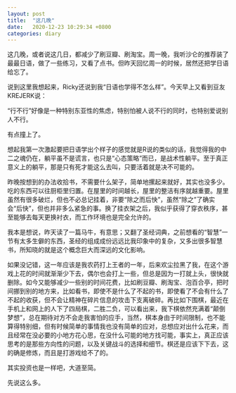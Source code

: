 ```yaml
---
layout: post
title:  "这几晚"
date:   2020-12-23 10:29:34 +0800
categories: diary
---
```


这几晚，或者说这几日，都减少了刷豆瓣、刷淘宝。周一晚，我听沙仑的推荐装了最最日语，做了一些练习，又看了点书。但昨天回忆周一的时候，居然还把学日语给忘了。

说到这里我想起来，Ricky还说到我“日语也学得不怎么样”。今天早上又看到豆友KREJERK说：

“行不行”好像是一种特别东亚性的焦虑，特别怕被人说不行的同时，也特别爱说别人不行。

有点撞上了。

想起我第一次激起要把日语学出个样子的感觉就是R说的类似的话，我觉得我的中二之魂仍在，躺平虽不是谎言，也只是“心态策略”而已，是战术性躺平。至于真正意义上的躺平，那是只有死才能这么去叫，只要活着就是决不可能的。

昨晚按想到的办法收拾书，不需要什么架子，简单地摞起来就好，其实也没多少。吃的东西可以往厨柜里归置。在屋里的时间越长，屋里的整洁有序就越重要。屋里虽然有很多破烂，但也不必总记挂着，非要“除之而后快”，虽然“除之”了确实会“后快”，但也并非多么紧急的事。换了挂衣架之后，我似乎获得了穿衣秩序，甚至能够去每天更换衬衣，而工作环境也是完全允许的。

我本是想说，昨天读了一篇马牛，有意思；又翻了圣经词典，之前想看的“智慧”一节有太多生僻的东西，圣经的组成成份远远比我印象中的复杂，又多出很多智慧书，所知晓的就是这个概念巨大而深远的文化影响。

如果没记错，这一年应该是我农药打上王者的一年，后来欢尘拉黑了我，在这个游戏上花的时间就渐渐少下去，偶尔也会打上一些，但总是因为一打就上头，很快就删除。如今又能够减少一些别的时间花费，比如刷豆瓣、刷淘宝、泡百合亭，把时间挪到别的地方来，比如看书，即使不是什么了不起的书，即使看了不会有什么了不起的收获，但不会让精神在碎片信息的攻击下支离破碎。再比如下围棋，最近在手机上和网上的人下了四局棋，二胜二负，可以看出来，我下棋依然充满着“颠倒梦想”，总在期待对方不会走我害怕的应手，当然，棋本身由于时间限制，也不能算得特别细，但有时候简单的事情我也没有简单的应对，总想应对出什么花来，而且经常在没必要的小地方花心思，在没什么可能的地方找可能，事实上，真正应该思考的是那些方向性的问题，以及关键战斗的选择和细节。棋还是应该下下去，这的确是修炼，而且是打游戏给不了的。

其实投资也是一样吧，大道至简。

先说这么多。
